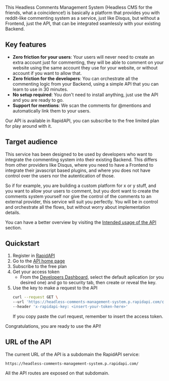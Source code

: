 This Headless Comments Management System (Headless CMS for the friends, what a coincidence!) is basically a platform that provides you with reddit-like commenting system as a service, just like Disqus, but without a Frontend, just the API, that can be integrated seamlessly with your existing Backend.

## Key features

* **Zero friction for your users**: Your users will never need to create an extra account just for commenting, they will be able to comment on your website using the same account they use for your website, or without account if you want to allow that.
* **Zero friction for the developers**: You can orchestrate all the commenting logic from your Backend, using a simple API that you can learn to use in 30 minutes.
* **No setup required**: You don't need to install anything, just use the API and you are ready to go.
* **Support for mentions**:  We scan the comments for @mentions and automatically link them to your users.

Our API is available in RapidAPI, you can subscribe to the free limited plan for play around with it.

## Target audience

This service has been designed to be used by developers who want to integrate the commenting system into their existing Backend. This differs from other providers like Disqus, where you need to have a Frontend to integrate their javascript based plugins, and where you does not have control over the users nor the autentication of those.

So if for example, you are building a custom platform for x or y stuff, and you want to allow your users to comment, but you dont want to create the comments system yourself nor give the control of the comments to an external provider, this service will suit you perfectly. You will be in control and orchestrate all the flows, but without worry about implementation details.

You can have a better overview by visiting the [Intended usage of the API](intended-usage-of-the-api.md) section.

## Quickstart

1. Register in [RapidAPI](https://rapidapi.com/hub)
2. Go to the [API home page](https://rapidapi.com/elpapi42/api/headless-comments-management-system/)
3. Subscribe to the free plan
4. Get your access token
    * From the [Developers Dashboard](https://rapidapi.com/developer/dashboard), select the default aplication (or you desired one) and go to security tab, then create or reveal the key.
5. Use the key to make a request to the API
    ```bash
    curl --request GET \
    --url 'https://headless-comments-management-system.p.rapidapi.com/comments?reference_id=ref' \
    --header 'x-rapidapi-key: <insert-your-token-here>'
    ```
    If you copy paste the curl request, remember to insert the access token.

Congratulations, you are ready to use the API!

## URL of the API

The current URL of the API is a subdomain the RapidAPI service:

```
https://headless-comments-management-system.p.rapidapi.com/
```

All the API routes are exposed on that subdomain.
